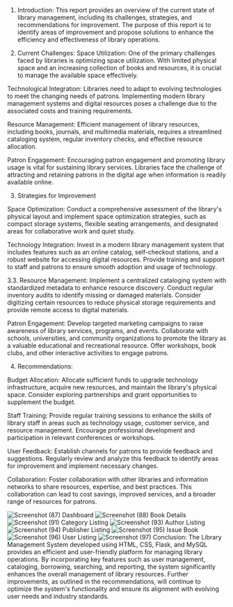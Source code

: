 1. Introduction:
This report provides an overview of the current state of library management, including its challenges, strategies, and recommendations for improvement. The purpose of this report is to identify areas of improvement and propose solutions to enhance the efficiency and effectiveness of library operations.

2. Current Challenges:
Space Utilization: One of the primary challenges faced by libraries is optimizing space utilization. With limited physical space and an increasing collection of books and resources, it is crucial to manage the available space effectively.

 Technological Integration: Libraries need to adapt to evolving technologies to meet the changing needs of patrons. Implementing modern library management systems and digital resources poses a challenge due to the associated costs and training requirements.

Resource Management: Efficient management of library resources, including books, journals, and multimedia materials, requires a streamlined cataloging system, regular inventory checks, and effective resource allocation.

Patron Engagement: Encouraging patron engagement and promoting library usage is vital for sustaining library services. Libraries face the challenge of attracting and retaining patrons in the digital age when information is readily available online.

3. Strategies for Improvement

Space Optimization: Conduct a comprehensive assessment of the library's physical layout and implement space optimization strategies, such as compact storage systems, flexible seating arrangements, and designated areas for collaborative work and quiet study.

 Technology Integration: Invest in a modern library management system that includes features such as an online catalog, self-checkout stations, and a robust website for accessing digital resources. Provide training and support to staff and patrons to ensure smooth adoption and usage of technology.

3.3. Resource Management: Implement a centralized cataloging system with standardized metadata to enhance resource discovery. Conduct regular inventory audits to identify missing or damaged materials. Consider digitizing certain resources to reduce physical storage requirements and provide remote access to digital materials.

 Patron Engagement: Develop targeted marketing campaigns to raise awareness of library services, programs, and events. Collaborate with schools, universities, and community organizations to promote the library as a valuable educational and recreational resource. Offer workshops, book clubs, and other interactive activities to engage patrons.

4. Recommendations:

 Budget Allocation: Allocate sufficient funds to upgrade technology infrastructure, acquire new resources, and maintain the library's physical space. Consider exploring partnerships and grant opportunities to supplement the budget.

Staff Training: Provide regular training sessions to enhance the skills of library staff in areas such as technology usage, customer service, and resource management. Encourage professional development and participation in relevant conferences or workshops.

User Feedback: Establish channels for patrons to provide feedback and suggestions. Regularly review and analyze this feedback to identify areas for improvement and implement necessary changes.

Collaboration: Foster collaboration with other libraries and information networks to share resources, expertise, and best practices. This collaboration can lead to cost savings, improved services, and a broader range of resources for patrons.


![Screenshot (87)](https://github.com/Skkutty995/lib/assets/138708484/2292418f-14de-4e41-ab35-8747f63023d6)
Dashboard
![Screenshot (88)](https://github.com/Skkutty995/lib/assets/138708484/a00f1b89-2ed6-465d-81ce-8ff0f888069b)
Book Details
![Screenshot (91)](https://github.com/Skkutty995/lib/assets/138708484/74337230-a96d-49ac-9212-6658d57aa57c)
Category Listing
![Screenshot (93)](https://github.com/Skkutty995/lib/assets/138708484/ef6f1c22-8c80-4194-bb64-96eb26d3191e)
Author Listing
![Screenshot (94)](https://github.com/Skkutty995/lib/assets/138708484/74fb5624-8fcd-4516-ae3f-4ab6effe4f53)
Publisher Listing
![Screenshot (95)](https://github.com/Skkutty995/lib/assets/138708484/3ec92e0a-54db-4586-be0c-cc1ae46f0e28)
Issue Book
![Screenshot (96)](https://github.com/Skkutty995/lib/assets/138708484/2474cf8f-55a3-471b-8525-32aac37fce6c)
User Listing
![Screenshot (97)](https://github.com/Skkutty995/lib/assets/138708484/ba20ef98-666e-4cb0-b5e0-ae1d79960492)
Conclusion:
The Library Management System developed using HTML, CSS, Flask, and MySQL provides an efficient and user-friendly platform for managing library operations. By incorporating key features such as user management, cataloging, borrowing, searching, and reporting, the system significantly enhances the overall management of library resources. Further improvements, as outlined in the recommendations, will continue to optimize the system's functionality and ensure its alignment with evolving user needs and industry standards.




